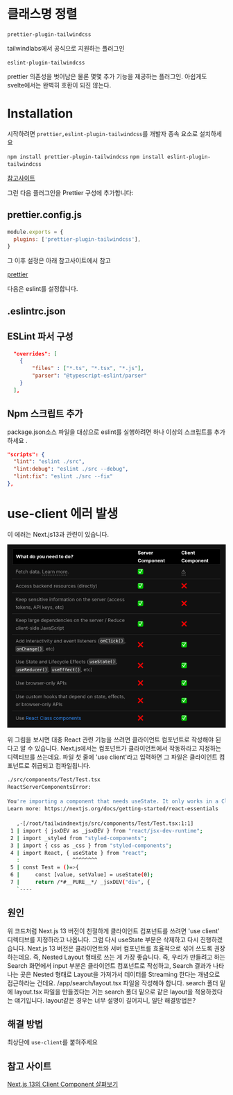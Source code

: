 # 클래스명 정렬

`prettier-plugin-tailwindcss`

tailwindlabs에서 공식으로 지원하는 플러그인

`eslint-plugin-tailwindcss`

prettier 의존성을 벗어남은 물론 몇몇 추가 기능을 제공하는 플러그인.
아쉽게도 svelte에서는 완벽히 호환이 되진 않는다.

# Installation

시작하려면 `prettier,eslint-plugin-tailwindcss`를 개발자 종속 요소로 설치하세요

`npm install prettier-plugin-tailwindcss`
`npm install eslint-plugin-tailwindcss`

[참고사이트](https://bepyan.github.io/blog/dev-setting/tailwindcss)

그런 다음 플러그인을 Prettier 구성에 추가합니다:

## prettier.config.js

```javascript
module.exports = {
  plugins: ['prettier-plugin-tailwindcss'],
}
```
그 이후 설정은 아래 참고사이트에서 참고

[prettier](https://github.com/tailwindlabs/prettier-plugin-tailwindcss)

다음은 eslint를 설정합니다.

## .eslintrc.json 

## ESLint 파서 구성

```json
  "overrides": [
	{
		"files" : ["*.ts", "*.tsx", "*.js"],
		"parser": "@typescript-eslint/parser"
	}
  ],
```

## Npm 스크립트 추가

package.json소스 파일을 대상으로 eslint를 실행하려면 하나 이상의 스크립트를 추가하세요 .

```json
"scripts": {
  "lint": "eslint ./src",
  "lint:debug": "eslint ./src --debug",
  "lint:fix": "eslint ./src --fix"
},
```

# use-client 에러 발생

이 에러는 Next.js13과 관련이 있습니다.

![Alt text](../public/images/useclient1.png)

위 그림을 보시면 대충 React 관련 기능을 쓰려면 클라이언트 컴포넌트로 작성해야 된다고 알 수 있습니다.
Next.js에서는 컴포넌트가 클라이언트에서 작동하라고 지정하는 디렉티브를 쓰는데요.
파일 첫 줄에 'use client'라고 입력하면 그 파일은 클라이언트 컴포넌트로 취급되고 컴파일됩니다.

```bash
./src/components/Test/Test.tsx
ReactServerComponentsError:

You're importing a component that needs useState. It only works in a Client Component but none of its parents are marked with "use client", so they're Server Components by default.
Learn more: https://nextjs.org/docs/getting-started/react-essentials

   ,-[/root/tailwindnextjs/src/components/Test/Test.tsx:1:1]
 1 | import { jsxDEV as _jsxDEV } from "react/jsx-dev-runtime";
 2 | import _styled from "styled-components";
 3 | import { css as _css } from "styled-components";
 4 | import React, { useState } from "react";
   :                 ^^^^^^^^
 5 | const Test = ()=>{
 6 |     const [value, setValue] = useState(0);
 7 |     return /*#__PURE__*/ _jsxDEV("div", {
   `----
```

## 원인

위 코드처럼 Next.js 13 버전이 친절하게 클라이언트 컴포넌트를 쓰려면 'use client' 디렉티브를 지정하라고 나옵니다.
그럼 다시 useState 부분은 삭제하고 다시 진행하겠습니다.
Next.js 13 버전은 클라이언트와 서버 컴포넌트를 효율적으로 섞어 쓰도록 권장하는데요.
즉, Nested Layout 형태로 쓰는 게 가장 좋습니다.
즉, 우리가 만들려고 하는 Search 화면에서 input 부분은 클라이언트 컴포넌트로 작성하고,
Search 결과가 나타나는 곳은 Nested 형태로 Layout을 가져가서 데이터를 Streaming 한다는 개념으로 접근하라는 건데요.
/app/search/layout.tsx 파일을 작성해야 합니다.
search 폴더 밑에 layout.tsx 파일을 만들겠다는 거는 search 폴더 밑으로 같은 layout을 적용하겠다는 얘기입니다.
layout같은 경우는 너무 설명이 길어지니, 일단 해결방법은?

## 해결 방법

최상단에 `use-client`를 붙혀주세요

## 참고 사이트

[Next.js 13의 Client Component 살펴보기](https://mycodings.fly.dev/blog/2022-11-17-nextjs-13-client-component)
